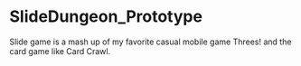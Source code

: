 # SlideDungeon_Prototype
Slide game is a mash up of my favorite casual mobile game Threes! and the card game like Card Crawl. 
